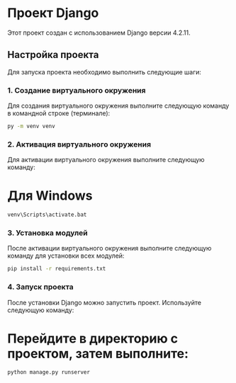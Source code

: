 # Проект Django

Этот проект создан с использованием Django версии 4.2.11.

## Настройка проекта

Для запуска проекта необходимо выполнить следующие шаги:

### 1. Создание виртуального окружения

Для создания виртуального окружения выполните следующую команду в командной строке (терминале):

```bash
py -m venv venv
```
### 2. Активация виртуального окружения
Для активации виртуального окружения выполните следующую команду:

# Для Windows
```bash
venv\Scripts\activate.bat
```
### 3. Установка модулей
После активации виртуального окружения выполните следующую команду для установки всех модулей:

```bash
pip install -r requirements.txt
```
### 4. Запуск проекта
После установки Django можно запустить проект. Используйте следующую команду:


# Перейдите в директорию с проектом, затем выполните:
```bash
python manage.py runserver
```
